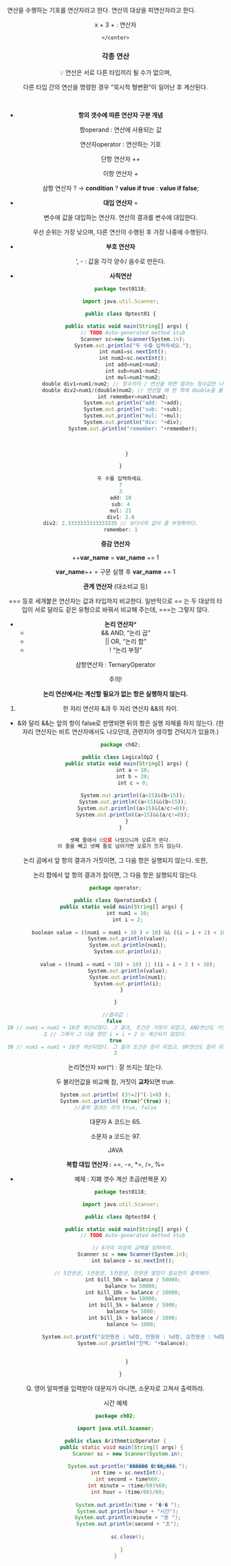 연산을 수행하는 기호를 연산자라고 한다.
연산의 대상을 피연산자라고 한다.

<center>
	x + 3 
	+ : 연산자
	
	</center>

### 각종 연산

<aside>
 💡 연산은 서로 다른 타입끼리 될 수가 없으며,    
 
 다른 타입 간의 연산을 명령한 경우 ”묵시적 형변환”이 일어난 후 계산된다.

</aside>
&nbsp;  

- **항의 갯수에 따른 연산자 구분 개념**
    
    항operand : 연산에 사용되는 값
    
    연산자operator : 연산하는 기호
    
    단항 연산자 ++
    
    이항 연산자 +
    
    삼항 연산자 ? → **condition** ? **value if true** : **value if false**;
    
- **대입 연산자** =
    
    변수에 값을 대입하는 연산자.
    연산의 결과를 변수에 대입한다.
    
    우선 순위는 가장 낮으며, 다른 연산이 수행된 후 가장 나중에 수행된다.
    
- **부호 연산자**
    
    ‘, - : 값을 각각 양수/ 음수로 만든다.
    

- **사칙연산**
    
    ```jsx
    package test0118;
    
    import java.util.Scanner;
    
    public class Optest01 {
    
    	public static void main(String[] args) {
    		// TODO Auto-generated method stub
    		Scanner sc=new Scanner(System.in);
    		System.out.println("두 수를 입력하세요.");
    		int num1=sc.nextInt();
    		int num2=sc.nextInt();
    		int add=num1+num2;
    		int sub=num1-num2;
    		int mul=num1*num2;
    		double div1=num1/num2; // 정수끼리 / 연산을 하면 결과는 정수값만 나온다.
    		double div2=num1/(double)num2; // 연산할 때 한 쪽에 double을 붙여야 실수 형태의 결과를 얻을 수 있다.
    		int remember=num1%num2;
    		System.out.println("add: "+add);
    		System.out.println("sub: "+sub);
    		System.out.println("mul: "+mul);
    		System.out.println("div: "+div);
    		System.out.println("remember: "+remember);
    		
    		
    
    	}
    
    }
    ```
    
    ```jsx
    두 수를 입력하세요.
    7
    3
    add: 10
    sub: 4
    mul: 21
    div1: 2.0
    div2: 2.3333333333333335 // 보다시피 값이 좀 부정확하다.
    remember: 1
    ```
    
    

**증감 연산자**

++**var_name** = **var_name** += 1

**var_name**++ = 구문 실행 후 **var_name** += 1

**관계 연산자** (대소비교 등)

=== 등호 세개붙은 연산자는 값과 타입까지 비교한다.
일반적으로 == 는 두 대상의 타입이 서로 달라도 같은 유형으로 바꿔서 비교해 주는데, ===는 그렇지 않다.

- **논리 연산자***
    - && AND, “논리 곱”
    - || OR, “논리 합”
    - ! “논리 부정”

삼항연산자 : TernaryOperator
    
주의!

**논리 연산에서는 계산할 필요가 없는 항은 실행하지 않는다.**

1. 한 자리 연산자 &과 두 자리 연산자 &&의 차이.
- &와 달리 &&는 앞의 항이 false로 판명되면 뒤의 항은 실행 자체를 하지 않는다.
(한 자리 연산자는 비트 연산자에서도 나오던데, 관련지어 생각할 건덕지가 있을까.)
    
    ```jsx
    package ch02;
    
    public class LogicalOp2 {
        public static void main(String[] args) {
            int a = 10;
            int b = 20;
            int c = 0;
            
            System.out.println((a>15)&(b>15));
            System.out.println((a>15)&&(b>15));
            System.out.println((a>15)&(a/c!=0));
            System.out.println((a>15)&&(a/c!=0));
        }
    }
    
    셋째 줄에서 0으로 나눴으니까 오류가 뜬다.
    이 줄을 빼고 넷째 줄로 넘어가면 오류가 뜨지 않는다.
    ```
    

논리 곱에서 앞 항의 결과가 거짓이면, 그 다음 항은 실행되지 않는다. 또한, 

논리 합에서 앞 항의 결과가 참이면, 그 다음 항은 실행되지 않는다.
    
```jsx
package operator;

public class OperationEx3 {
    public static void main(String[] args) {
        int num1 = 10;
        int i = 2;
        
        boolean value = ((num1 = num1 + 10 ) < 10) && ((i = i + 2) < 10);
        System.out.println(value);
        System.out.println(num1);
        System.out.println(i);
        
        value = ((num1 = num1 + 10) > 10) || ((i = i + 2 ) < 10);
        System.out.println(value);
        System.out.println(num1);
        System.out.println(i);
    }

}
```

```jsx
//결과값 :
false 
20 // num1 = num1 + 10은 계산되었다. 그 결과, 조건은 거짓이 되었고, AND연산도 거짓이 되었다.
2 // 그래서 그 다음 항인 i = i + 2 는 계산되지 않았다.
true
30 // num1 = num1 + 10은 계산되었다. 그 결과 조건은 참이 되었고, OR연산도 참이 되었다.
2
```

논리연산자 xor(^) : 잘 쓰지는 않는다.

두 불리언값을 비교해 참, 거짓이 **교차**되면 true.

```jsx
System.out.println( (3!=2)^(-1>0) );
System.out.println( (true)^(true) );
//출력 결과는 각각 true, false
```
    

대문자 A 코드는 65.

소문자 a 코드는 97.

JAVA 

**복합 대입 연산자 :** +=, -=, *=, /=, %= 

- 예제 : 지폐 갯수 계산 초급(반복문 X)
    
    ```jsx
    package test0118;
    
    import java.util.Scanner;
    
    public class Optest04 {
    
    	public static void main(String[] args) {
    		// TODO Auto-generated method stub
    
    		// 6자리 이상의 금액을 입력하라.
    		Scanner sc = new Scanner(System.in);
    		int balance = sc.nextInt();
    
    		// 5만원권, 1만원권, 5천원권, 천원권 몇장이 필요한지 출력해라.
    		int bill_50k = balance / 50000;
    		balance %= 50000; 
    		int bill_10k = balance / 10000;
    		balance %= 10000; 
    		int bill_5k = balance / 5000;
    		balance %= 5000; 
    		int bill_1k = balance / 1000;
    		balance %= 1000; 
    
    		System.out.printf("오만원권 : %d장, 만원권 : %d장, 오천원권 : %d장, 천원권 : %d장입니다.\n", bill_50k, bill_10k, bill_5k, bill_1k);
    		System.out.println("잔액: "+balance);
    		
    
    	}
    
    }
    ```
    

Q. 영어 알파벳을 입력받아 대문자가 아니면, 소문자로 고쳐서 출력하라.


시간 예제
```java
package ch02;

import java.util.Scanner;

public class ArithmeticOperator {
	public static void main(String[] args) {
		Scanner sc = new Scanner(System.in);
		
		System.out.println("������ �Է��ϼ���.");
		int time = sc.nextInt();
		int second = time%60;
		int minute = (time/60)%60;
		int hour = (time/60)/60;
		
		System.out.println(time + "�ʴ� ");
		System.out.println(hour + "시간");
		System.out.println(minute + "분 ");
		System.out.println(second + "초");
		
		sc.close();
		
	}
}

```
